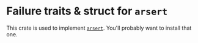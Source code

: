 # Failure traits & struct for `arsert`

This crate is used to implement
[`arsert`](https://crates.io/crates/arsert). You'll probably want to
install that one.
